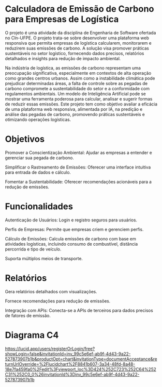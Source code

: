 # Calculadora de Emissão de Carbono para Empresas de Logística

O projeto é uma atividade da disciplina de Engenharia de Software ofertada no CIn-UFPE. O projeto trata-se sobre desenvolver uma plataforma web responsiva que permita empresas de logística calcularem, monitorarem e reduzirem suas emissões de carbono. A solução visa promover práticas sustentáveis no setor logístico, fornecendo dados precisos, relatórios detalhados e insights para redução de impacto ambiental.

Na indústria de logística, as emissões de carbono representam uma preocupação significativa, especialmente em contextos de alta operação como grandes centros urbanos. Assim como a instabilidade climática pode prejudicar determinadas áreas, a falta de controle sobre as pegadas de carbono compromete a sustentabilidade do setor e a conformidade com regulamentos ambientais. Um modelo de Inteligência Artificial pode se mostrar uma ferramenta poderosa para calcular, analisar e sugerir formas de reduzir essas emissões. Este projeto tem como objetivo avaliar a eficácia de uma plataforma web responsiva, alimentada por IA, na predição e análise das pegadas de carbono, promovendo práticas sustentáveis e otimizando operações logísticas.

# Objetivos
Promover a Conscientização Ambiental: Ajudar as empresas a entender e gerenciar sua pegada de carbono.

Simplificar o Rastreamento de Emissões: Oferecer uma interface intuitiva para entrada de dados e cálculo.

Fomentar a Sustentabilidade: Oferecer recomendações acionáveis para a redução de emissões.


# Funcionalidades
Autenticação de Usuários: Login e registro seguros para usuários.

Perfis de Empresas: Permite que empresas criem e gerenciem perfis.

Cálculo de Emissões: Calcula emissões de carbono com base em atividades logísticas, incluindo consumo de combustível, distância percorrida e tipo de veículo.

Suporta múltiplos meios de transporte.

# Relatórios

Gera relatórios detalhados com visualizações.

Fornece recomendações para redução de emissões.

Integração com APIs: Conecta-se a APIs de terceiros para dados precisos de fatores de emissão.

# Diagrama C4

https://lucid.app/users/registerOrLogin/free?showLogin=false&invitationId=inv_99c5e6ef-ab9f-4d43-9a22-527873907b1b&productOpt=chart&invitationType=documentAcceptance&returnUrlOverride=%2Flucidchart%2F8841b607-3a34-48fd-8a48-18e7fa459fa0%2Fedit%3Fviewport_loc%3D424%252C723%252C64%252C31%252C0_0%26invitationId%3Dinv_99c5e6ef-ab9f-4d43-9a22-527873907b1b


